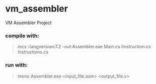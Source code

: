 # vm_assembler
VM Assembler Project

### compile with:

> mcs -langversion:7.2 -out:Assembler.exe Main.cs IInstruction.cs Instructions.cs

### run with:

> mono Assembler.exe <input_file.asm> <output_file.v>
